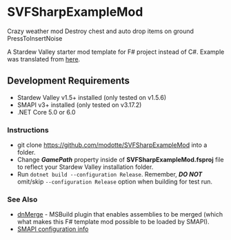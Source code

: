 # SVFSharpExampleMod

Crazy weather mod
Destroy chest and auto drop items on ground
PressToInsertNoise

A Stardew Valley starter mod template for F# project instead of C#.
Example was translated from [here](https://stardewvalleywiki.com/Modding:Modder_Guide/Get_Started). 

## Development Requirements

- Stardew Valley v1.5+ installed (only tested on v1.5.6)
- SMAPI v3+ installed (only tested on v3.17.2)
- .NET Core 5.0 or 6.0

### Instructions

- git clone https://github.com/modotte/SVFSharpExampleMod into a folder.
- Change ***GamePath*** property inside of **SVFSharpExampleMod.fsproj** file to reflect your Stardew Valley installation folder.
- Run `dotnet build --configuration Release`. Remember, ***DO NOT*** omit/skip `--configuration Release` option when building for test run.


### See Also

- [dnMerge](https://github.com/CCob/dnMerge) - MSBuild plugin that enables assemblies to be merged (which what makes this F# template mod possible to be loaded by SMAPI). 
- [SMAPI configuration info](https://github.com/Pathoschild/SMAPI/blob/develop/docs/technical/mod-package.md#custom-game-path)
